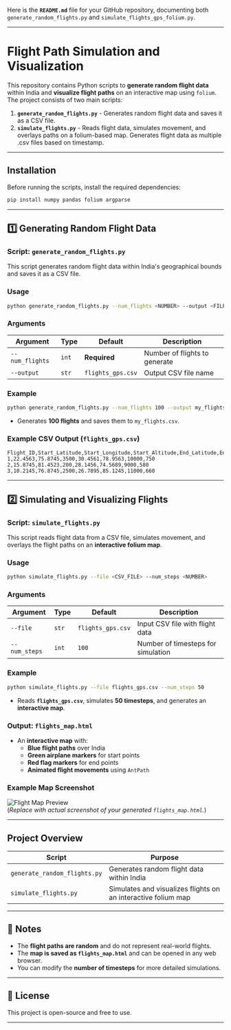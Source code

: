 Here is the **`README.md`** file for your GitHub repository, documenting both `generate_random_flights.py` and `simulate_flights_gps_folium.py`.  

---

# **Flight Path Simulation and Visualization**

This repository contains Python scripts to **generate random flight data** within India and **visualize flight paths** on an interactive map using `folium`. The project consists of two main scripts:

1. **`generate_random_flights.py`** - Generates random flight data and saves it as a CSV file.
2. **`simulate_flights.py`** - Reads flight data, simulates movement, and overlays paths on a folium-based map. Generates flight data as multiple .csv files based on timestamp.

---

## **Installation**
Before running the scripts, install the required dependencies:
```bash
pip install numpy pandas folium argparse
```

---

## **1️⃣ Generating Random Flight Data**
### **Script: `generate_random_flights.py`**
This script generates random flight data within India's geographical bounds and saves it as a CSV file.

### **Usage**
```bash
python generate_random_flights.py --num_flights <NUMBER> --output <FILENAME>
```

### **Arguments**
| Argument       | Type  | Default             | Description |
|---------------|-------|---------------------|-------------|
| `--num_flights` | `int`  | **Required** | Number of flights to generate |
| `--output` | `str`  | `flights_gps.csv` | Output CSV file name |

### **Example**
```bash
python generate_random_flights.py --num_flights 100 --output my_flights.csv
```
- Generates **100 flights** and saves them to `my_flights.csv`.

### **Example CSV Output (`flights_gps.csv`)**
```
Flight_ID,Start_Latitude,Start_Longitude,Start_Altitude,End_Latitude,End_Longitude,End_Altitude,Velocity
1,22.4563,75.8745,3500,30.4561,78.9563,10000,750
2,15.8745,81.4523,200,28.1456,74.5689,9000,580
3,10.2145,76.8745,2500,26.7895,85.1245,11000,660
```

---

## **2️⃣ Simulating and Visualizing Flights**
### **Script: `simulate_flights.py`**
This script reads flight data from a CSV file, simulates movement, and overlays the flight paths on an **interactive folium map**.

### **Usage**
```bash
python simulate_flights.py --file <CSV_FILE> --num_steps <NUMBER>
```

### **Arguments**
| Argument       | Type  | Default             | Description |
|---------------|-------|---------------------|-------------|
| `--file`      | `str`  | `flights_gps.csv` | Input CSV file with flight data |
| `--num_steps` | `int`  | `100` | Number of timesteps for simulation |

### **Example**
```bash
python simulate_flights.py --file flights_gps.csv --num_steps 50
```
- Reads **`flights_gps.csv`**, simulates **50 timesteps**, and generates an **interactive map**.

### **Output: `flights_map.html`**
- An **interactive map** with:
  - **Blue flight paths** over India
  - **Green airplane markers** for start points
  - **Red flag markers** for end points
  - **Animated flight movements** using `AntPath`

### **Example Map Screenshot**
![Flight Map Preview](https://upload.wikimedia.org/wikipedia/commons/8/83/India_location_map.svg)  
(*Replace with actual screenshot of your generated `flights_map.html`.*)

---

## **Project Overview**
| Script | Purpose |
|--------|---------|
| `generate_random_flights.py` | Generates random flight data within India |
| `simulate_flights.py` | Simulates and visualizes flights on an interactive folium map |

---

## **📌 Notes**
- The **flight paths are random** and do not represent real-world flights.
- The **map is saved as `flights_map.html`** and can be opened in any web browser.
- You can modify the **number of timesteps** for more detailed simulations.

---

## **📜 License**
This project is open-source and free to use.

---

